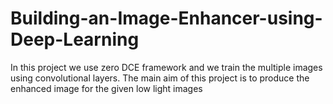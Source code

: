 # Building-an-Image-Enhancer-using-Deep-Learning
In this project we use zero DCE framework and we train the multiple
images using convolutional layers. The main aim of this project is
to produce the enhanced image for the given low light images
